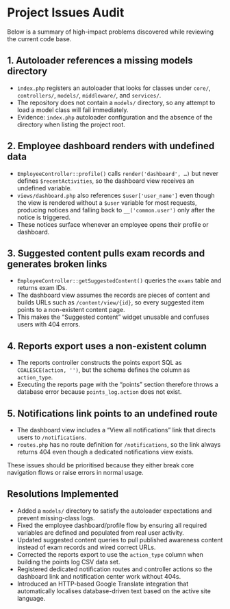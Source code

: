 # Project Issues Audit

Below is a summary of high-impact problems discovered while reviewing the current code base.

## 1. Autoloader references a missing models directory
- `index.php` registers an autoloader that looks for classes under `core/`, `controllers/`, `models/`, `middleware/`, and `services/`.
- The repository does not contain a `models/` directory, so any attempt to load a model class will fail immediately.
- Evidence: `index.php` autoloader configuration and the absence of the directory when listing the project root.

## 2. Employee dashboard renders with undefined data
- `EmployeeController::profile()` calls `render('dashboard', …)` but never defines `$recentActivities`, so the dashboard view receives an undefined variable.
- `views/dashboard.php` also references `$user['user_name']` even though the view is rendered without a `$user` variable for most requests, producing notices and falling back to `__('common.user')` only after the notice is triggered.
- These notices surface whenever an employee opens their profile or dashboard.

## 3. Suggested content pulls exam records and generates broken links
- `EmployeeController::getSuggestedContent()` queries the `exams` table and returns exam IDs.
- The dashboard view assumes the records are pieces of content and builds URLs such as `/content/view/{id}`, so every suggested item points to a non-existent content page.
- This makes the “Suggested content” widget unusable and confuses users with 404 errors.

## 4. Reports export uses a non-existent column
- The reports controller constructs the points export SQL as `COALESCE(action, '')`, but the schema defines the column as `action_type`.
- Executing the reports page with the “points” section therefore throws a database error because `points_log.action` does not exist.

## 5. Notifications link points to an undefined route
- The dashboard view includes a “View all notifications” link that directs users to `/notifications`.
- `routes.php` has no route definition for `/notifications`, so the link always returns 404 even though a dedicated notifications view exists.

These issues should be prioritised because they either break core navigation flows or raise errors in normal usage.

## Resolutions Implemented

- Added a `models/` directory to satisfy the autoloader expectations and prevent missing-class logs.
- Fixed the employee dashboard/profile flow by ensuring all required variables are defined and populated from real user activity.
- Updated suggested content queries to pull published awareness content instead of exam records and wired correct URLs.
- Corrected the reports export to use the `action_type` column when building the points log CSV data set.
- Registered dedicated notification routes and controller actions so the dashboard link and notification center work without 404s.
- Introduced an HTTP-based Google Translate integration that automatically localises database-driven text based on the active site language.
